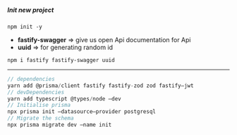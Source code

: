 ##### Init new project
```console
npm init -y
```
- **fastify-swagger** => give us open Api documentation for Api
- **uuid** => for generating random id
```console
npm i fastify fastify-swagger uuid
```
---

```js
// dependencies
yarn add @prisma/client fastify fastify-zod zod fastify—jwt
// devDependencies
yarn add typescript @types/node —dev
// Initialise prisma
npx prisma init —datasource—provider postgresql
// Migrate the schema
npx prisma migrate dev —name init
```
